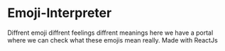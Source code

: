 # Emoji-Interpreter

Diffrent emoji diffrent feelings diffrent meanings here we have a portal where we can check what these emojis mean really. Made with ReactJs
